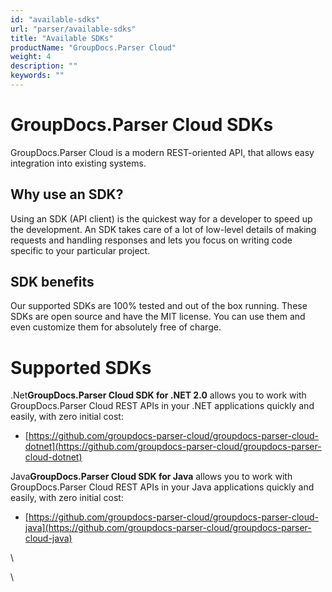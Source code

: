 ```yaml
---
id: "available-sdks"
url: "parser/available-sdks"
title: "Available SDKs"
productName: "GroupDocs.Parser Cloud"
weight: 4
description: ""
keywords: ""
---
```







# GroupDocs.Parser Cloud SDKs #

GroupDocs.Parser Cloud is a modern REST-oriented API, that allows easy integration into existing systems.

## Why use an SDK? ##

Using an SDK (API client) is the quickest way for a developer to speed up the development. An SDK takes care of a lot of low-level details of making requests and handling responses and lets you focus on writing code specific to your particular project.

## SDK benefits ##

Our supported SDKs are 100% tested and out of the box running. These SDKs are open source and have the MIT license. You can use them and even customize them for absolutely free of charge.

# Supported SDKs #





 .Net**GroupDocs.Parser Cloud SDK for .NET 2.0** allows you to work with GroupDocs.Parser Cloud REST APIs in your .NET applications quickly and easily, with zero initial cost:

*  [https://github.com/groupdocs-parser-cloud/groupdocs-parser-cloud-dotnet](https://github.com/groupdocs-parser-cloud/groupdocs-parser-cloud-dotnet)






 Java**GroupDocs.Parser Cloud SDK for Java** allows you to work with GroupDocs.Parser Cloud REST APIs in your Java applications quickly and easily, with zero initial cost:

*  [https://github.com/groupdocs-parser-cloud/groupdocs-parser-cloud-java](https://github.com/groupdocs-parser-cloud/groupdocs-parser-cloud-java)






\\

\\